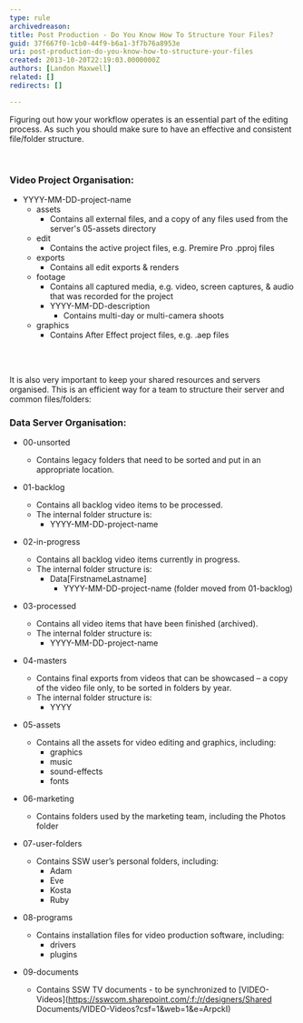 ```yaml
---
type: rule
archivedreason: 
title: Post Production - Do You Know How To Structure Your Files?
guid: 37f667f0-1cb0-44f9-b6a1-3f7b76a8953e
uri: post-production-do-you-know-how-to-structure-your-files
created: 2013-10-20T22:19:03.0000000Z
authors: [Landon Maxwell]
related: []
redirects: []

---
```


Figuring out how your workflow operates is an essential part of the editing process. As such you should make sure to have an effective and consistent file/folder structure. 
<!--endintro-->
<br>

### Video Project Organisation:

   * YYYY-MM-DD-project-name
      * assets
         * Contains all external files, and a copy of any files used from the server's 05-assets directory
      * edit
         * Contains the active project files, e.g. Premire Pro .pproj files
      * exports
         * Contains all edit exports & renders
      * footage
         * Contains all captured media, e.g. video, screen captures, & audio that was recorded for the project
         * YYYY-MM-DD-description
            * Contains multi-day or multi-camera shoots
      * graphics
         * Contains After Effect project files, e.g. .aep files

<br>
<br>

It is also very important to keep your shared resources and servers organised.
This is an efficient way for a team to structure their server and common files/folders:

### Data Server Organisation:
   * 00-unsorted
      * Contains legacy folders that need to be sorted and put in an appropriate location.

   * 01-backlog
      * Contains all backlog video items to be processed.
      * The internal folder structure is:
         * YYYY-MM-DD-project-name

   *	02-in-progress
        * Contains all backlog video items currently in progress.
        * The internal folder structure is:
            * Data[FirstnameLastname]
               * YYYY-MM-DD-project-name (folder moved from 01-backlog)

   *	03-processed
         * Contains all video items that have been finished (archived).
        * The internal folder structure is:
           * YYYY-MM-DD-project-name

*	04-masters
      * Contains final exports from videos that can be showcased – a copy of the video file only, to be sorted in folders by year.
      * The internal folder structure is:
         * YYYY

*	05-assets
     * Contains all the assets for video editing and graphics, including:
         * graphics
         * music
         * sound-effects
         * fonts

*	06-marketing
      * Contains folders used by the marketing team, including the Photos folder

*	07-user-folders
      * Contains SSW user’s personal folders, including:
         * Adam
         * Eve
         * Kosta
         * Ruby

*	08-programs
      * Contains installation files for video production software, including:
         * drivers
         * plugins

*	09-documents
      * Contains SSW TV documents - to be synchronized to [VIDEO-Videos](https://sswcom.sharepoint.com/:f:/r/designers/Shared Documents/VIDEO-Videos?csf=1&web=1&e=ArpckI)

<br>
